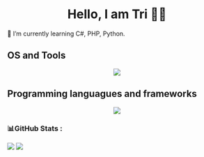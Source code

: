 <!--
- 🔭 I’m currently working on ...
- 👯 I’m looking to collaborate on ...
- 🤔 I’m looking for help with ...
- 💬 Ask me about ...
- 📫 How to reach me: ...
- ⚡ Fun fact: ...
-->
<h1 align="center">Hello, I am Tri 🙋‍♂️</h1>

🌱 I’m currently learning C#, PHP, Python.

<h2>OS and Tools</h2>
<p align="center">
  <a href="https://skillicons.dev">
    <img src="https://skillicons.dev/icons?i=windows,mint,visualstudio,vscode" />
  </a>
</p>
  
<h2>Programming languagues and frameworks</h2>
<p align="center">
  <a href="https://skillicons.dev">
    <img src="https://skillicons.dev/icons?i=cs,dotnet,godot,py" />
  </a>
</p>


### 📊GitHub Stats :
![](https://github-readme-stats.vercel.app/api?username=tribeti&theme=dark&show_icons=true&hide_border=true&count_private=true)
![](https://github-readme-stats.vercel.app/api/top-langs/?username=tribeti&theme=dark&show_icons=true&hide_border=true&layout=compact)

